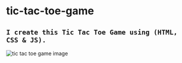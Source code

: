# tic-tac-toe-game
## `I create this Tic Tac Toe Game using (HTML, CSS & JS).`<br/>
![tic tac toe game image](https://github.com/user-attachments/assets/43d71b80-0129-40ce-a24e-b4122ffdf31f)
